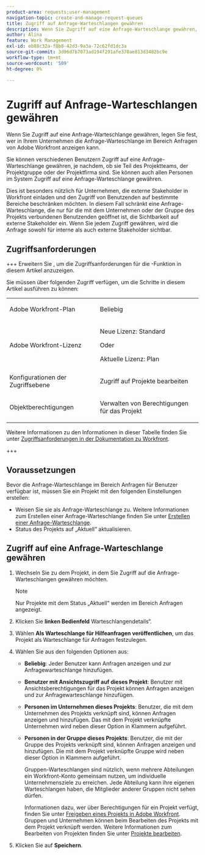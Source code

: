 ```yaml
---
product-area: requests;user-management
navigation-topic: create-and-manage-request-queues
title: Zugriff auf Anfrage-Warteschlangen gewähren
description: Wenn Sie Zugriff auf eine Anfrage-Warteschlange gewähren, legen Sie fest, wer in Ihrem Unternehmen die Anfrage-Warteschlange im Bereich Anfragen von Adobe Workfront anzeigen kann.
author: Alina
feature: Work Management
exl-id: eb88c32a-f8b8-42d3-9a3a-72c62fd1dc3a
source-git-commit: 3d96d7b7073ad194f291afe370ae813d3482bc9e
workflow-type: tm+mt
source-wordcount: '509'
ht-degree: 0%

---
```


# Zugriff auf Anfrage-Warteschlangen gewähren

Wenn Sie Zugriff auf eine Anfrage-Warteschlange gewähren, legen Sie fest, wer in Ihrem Unternehmen die Anfrage-Warteschlange im Bereich Anfragen von Adobe Workfront anzeigen kann.

Sie können verschiedenen Benutzern Zugriff auf eine Anfrage-Warteschlange gewähren, je nachdem, ob sie Teil des Projektteams, der Projektgruppe oder der Projektfirma sind. Sie können auch allen Personen im System Zugriff auf eine Anfrage-Warteschlange gewähren.

Dies ist besonders nützlich für Unternehmen, die externe Stakeholder in Workfront einladen und den Zugriff von Benutzenden auf bestimmte Bereiche beschränken möchten. In diesem Fall schränkt eine Anfrage-Warteschlange, die nur für die mit dem Unternehmen oder der Gruppe des Projekts verbundenen Benutzenden geöffnet ist, die Sichtbarkeit auf externe Stakeholder ein. Wenn Sie jedem Zugriff gewähren, wird die Anfrage sowohl für interne als auch externe Stakeholder sichtbar.

## Zugriffsanforderungen

+++ Erweitern Sie , um die Zugriffsanforderungen für die -Funktion in diesem Artikel anzuzeigen.

Sie müssen über folgenden Zugriff verfügen, um die Schritte in diesem Artikel ausführen zu können:

<table style="table-layout:auto"> 
 <col> 
 <col> 
 <tbody> 
  <tr> 
   <td role="rowheader">Adobe Workfront-Plan</td> 
   <td> <p>Beliebig </p> </td> 
  </tr> 
  <tr> 
   <td role="rowheader">Adobe Workfront-Lizenz</td> 
   <td> 
   <p>Neue Lizenz: Standard </p>
   Oder
   <p>Aktuelle Lizenz: Plan </p> </td> 
  </tr> 
  <tr> 
   <td role="rowheader">Konfigurationen der Zugriffsebene</td> 
   <td> <p>Zugriff auf Projekte bearbeiten</p> </td> 
  </tr> 
  <tr> 
   <td role="rowheader">Objektberechtigungen</td> 
   <td> <p> Verwalten von Berechtigungen für das Projekt</p> </td> 
  </tr> 
 </tbody> 
</table>

Weitere Informationen zu den Informationen in dieser Tabelle finden Sie unter [Zugriffsanforderungen in der Dokumentation zu Workfront](/help/quicksilver/administration-and-setup/add-users/access-levels-and-object-permissions/access-level-requirements-in-documentation.md).

+++

## Voraussetzungen

Bevor die Anfrage-Warteschlange im Bereich Anfragen für Benutzer verfügbar ist, müssen Sie ein Projekt mit den folgenden Einstellungen erstellen:

* Weisen Sie sie als Anfrage-Warteschlange zu. Weitere Informationen zum Erstellen einer Anfrage-Warteschlange finden Sie unter [Erstellen einer Anfrage-Warteschlange](../../../manage-work/requests/create-and-manage-request-queues/create-request-queue.md).
* Status des Projekts auf „Aktuell“ aktualisieren.

## Zugriff auf eine Anfrage-Warteschlange gewähren

1. Wechseln Sie zu dem Projekt, in dem Sie Zugriff auf die Anfrage-Warteschlangen gewähren möchten.

   >[!NOTE]
   >
   >Nur Projekte mit dem Status „Aktuell“ werden im Bereich Anfragen angezeigt.

1. Klicken Sie **linken Bedienfeld** Warteschlangendetails“.
1. Wählen **Als Warteschlange für Hilfeanfragen veröffentlichen**, um das Projekt als Warteschlange für Anfragen festzulegen.
1. Wählen Sie aus den folgenden Optionen aus:

   * **Beliebig**: Jeder Benutzer kann Anfragen anzeigen und zur Anfragewarteschlange hinzufügen.
   * **Benutzer mit Ansichtszugriff auf dieses Projekt**: Benutzer mit Ansichtsberechtigungen für das Projekt können Anfragen anzeigen und zur Anfragewarteschlange hinzufügen.
   * **Personen im Unternehmen dieses Projekts**: Benutzer, die mit dem Unternehmen des Projekts verknüpft sind, können Anfragen anzeigen und hinzufügen. Das mit dem Projekt verknüpfte Unternehmen wird neben dieser Option in Klammern aufgeführt.
   * **Personen in der Gruppe dieses Projekts**: Benutzer, die mit der Gruppe des Projekts verknüpft sind, können Anfragen anzeigen und hinzufügen. Die mit dem Projekt verknüpfte Gruppe wird neben dieser Option in Klammern aufgeführt.

     Gruppen-Warteschlangen sind nützlich, wenn mehrere Abteilungen ein Workfront-Konto gemeinsam nutzen, um individuelle Unternehmensziele zu erreichen. Jede Abteilung kann ihre eigenen Warteschlangen haben, die Mitglieder anderer Gruppen nicht sehen dürfen.

     Informationen dazu, wer über Berechtigungen für ein Projekt verfügt, finden Sie unter [Freigeben eines Projekts in Adobe Workfront](../../../workfront-basics/grant-and-request-access-to-objects/share-a-project.md).\
     Gruppen und Unternehmen können beim Bearbeiten des Projekts mit dem Projekt verknüpft werden. Weitere Informationen zum Bearbeiten von Projekten finden Sie unter [Projekte bearbeiten](../../../manage-work/projects/manage-projects/edit-projects.md).

1. Klicken Sie auf **Speichern**.
